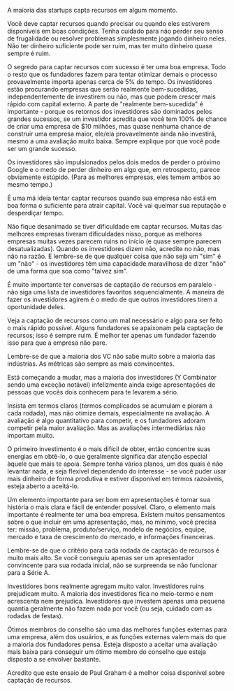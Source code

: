 A maioria das startups capta recursos em algum momento.

Você deve captar recursos quando precisar ou quando eles estiverem disponíveis em boas condições. Tenha cuidado para não perder seu senso de frugalidade ou resolver problemas simplesmente jogando dinheiro neles. Não ter dinheiro suficiente pode ser ruim, mas ter muito dinheiro quase sempre é ruim.

O segredo para captar recursos com sucesso é ter uma boa empresa. Todo o resto que os fundadores fazem para tentar otimizar demais o processo provavelmente importa apenas cerca de 5% do tempo. Os investidores estão procurando empresas que serão realmente bem-sucedidas, independentemente de investirem ou não, mas que podem crescer mais rápido com capital externo. A parte de "realmente bem-sucedida" é importante - porque os retornos dos investidores são dominados pelos grandes sucessos, se um investidor acredita que você tem 100% de chance de criar uma empresa de $10 milhões, mas quase nenhuma chance de construir uma empresa maior, ele/ela provavelmente ainda não investirá, mesmo a uma avaliação muito baixa. Sempre explique por que você pode ser um grande sucesso.

Os investidores são impulsionados pelos dois medos de perder o próximo Google e o medo de perder dinheiro em algo que, em retrospecto, parece obviamente estúpido. (Para as melhores empresas, eles temem ambos ao mesmo tempo.)

É uma má ideia tentar captar recursos quando sua empresa não está em boa forma o suficiente para atrair capital. Você vai queimar sua reputação e desperdiçar tempo.

Não fique desanimado se tiver dificuldade em captar recursos. Muitas das melhores empresas tiveram dificuldades nisso, porque as melhores empresas muitas vezes parecem ruins no início (e quase sempre parecem desatualizadas). Quando os investidores dizem não, acredite no não, mas não na razão. E lembre-se de que qualquer coisa que não seja um "sim" é um "não" - os investidores têm uma capacidade maravilhosa de dizer "não" de uma forma que soa como "talvez sim".

É muito importante ter conversas de captação de recursos em paralelo - não siga uma lista de investidores favoritos sequencialmente. A maneira de fazer os investidores agirem é o medo de que outros investidores tirem a oportunidade deles.

Veja a captação de recursos como um mal necessário e algo para ser feito o mais rápido possível. Alguns fundadores se apaixonam pela captação de recursos; isso é sempre ruim. É melhor ter apenas um fundador fazendo isso para que a empresa não pare.

Lembre-se de que a maioria dos VC não sabe muito sobre a maioria das indústrias. As métricas são sempre as mais convincentes.

Está começando a mudar, mas a maioria dos investidores (Y Combinator sendo uma exceção notável) infelizmente ainda exige apresentações de pessoas que vocês dois conhecem para te levarem a sério.

Insista em termos claros (termos complicados se acumulam e pioram a cada rodada), mas não otimize demais, especialmente na avaliação. A avaliação é algo quantitativo para competir, e os fundadores adoram competir pela maior avaliação. Mas as avaliações intermediárias não importam muito.

O primeiro investimento é o mais difícil de obter, então concentre suas energias em obtê-lo, o que geralmente significa dar atenção especial àquele que mais te apoia. Sempre tenha vários planos, um dos quais é não levantar nada, e seja flexível dependendo do interesse - se você puder usar mais dinheiro de forma produtiva e estiver disponível em termos razoáveis, esteja aberto a aceitá-lo.

Um elemento importante para ser bom em apresentações é tornar sua história o mais clara e fácil de entender possível. Claro, o elemento mais importante é realmente ter uma boa empresa. Existem muitos pensamentos sobre o que incluir em uma apresentação, mas, no mínimo, você precisa ter: missão, problema, produto/serviço, modelo de negócios, equipe, mercado e taxa de crescimento do mercado, e informações financeiras.

Lembre-se de que o critério para cada rodada de captação de recursos é muito mais alto. Se você conseguiu apenas ser um apresentador convincente para sua rodada inicial, não se surpreenda se não funcionar para a Série A.

Investidores bons realmente agregam muito valor. Investidores ruins prejudicam muito. A maioria dos investidores fica no meio-termo e nem acrescenta nem prejudica. Investidores que investem apenas uma pequena quantia geralmente não fazem nada por você (ou seja, cuidado com as rodadas de festas).

Ótimos membros do conselho são uma das melhores funções externas para uma empresa, além dos usuários, e as funções externas valem mais do que a maioria dos fundadores pensa. Esteja disposto a aceitar uma avaliação mais baixa para conseguir um ótimo membro do conselho que esteja disposto a se envolver bastante.

Acredito que este ensaio de Paul Graham é a melhor coisa disponível sobre captação de recursos.
